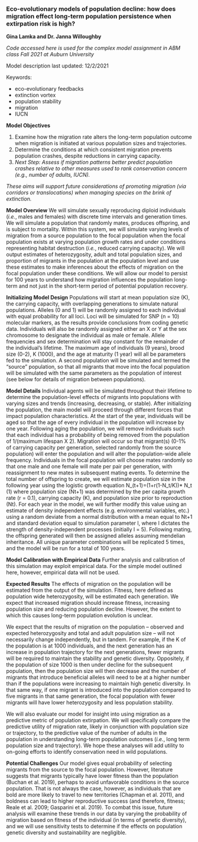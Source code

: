 ### Eco-evolutionary models of population decline: how does migration effect long-term population persistence when extirpation risk is high?
**Gina Lamka and Dr. Janna Willoughby**

*Code accessed here is used for the complex model assignment in ABM class Fall 2021 at Auburn University*

Model description last updated: 12/2/2021

Keywords:
 - eco-evolutionary feedbacks
 - extinction vortex
 - population stability
 - migration
 - IUCN 

**Model Objectives**
1. Examine how the migration rate alters the long-term population outcome when migration is initiated at various population sizes and trajectories.
2. Determine the conditions at which consistent migration prevents population crashes, despite reductions in carrying capacity.
3. *Next Step: Assess if migration patterns better predict population crashes relative to other measures used to rank conservation concern (e.g., number of adults, IUCN).*

*These aims will support future considerations of promoting migration (via corridors or translocations) when managing species on the brink of extinction.*

**Model Overview**
We will simulate sexually reproducing diploid individuals (*i.e.*, males and females) with discrete time intervals and generation times. We will simulate a population that randomly mates, produces offspring, and is subject to mortality. Within this system, we will simulate varying levels of migration from a source population to the focal population when the focal population exists at varying population growth rates and under conditions representing habitat destruction (*i.e.*, reduced carrying capacity). We will output estimates of heterozygosity, adult and total population sizes, and proportion of migrants in the population at the population level and use these estimates to make inferences about the effects of migration on the focal population under these conditions. We will allow our model to persist for 100 years to understand how migration influences the population long-term and not just in the short-term period of potential population recovery.

**Initializing Model Design**
Populations will start at mean population size (K), the carrying capacity, with overlapping generations to simulate natural populations. Alleles (0 and 1) will be randomly assigned to each individual with equal probability for all loci. Loci will be simulated for SNP (n = 10) molecular markers, as the results provide conclusions from coding genetic data. Individuals will also be randomly assigned either an X or Y at the sex chromosome to designate the individual as male or female. Allele frequencies and sex determination will stay constant for the remainder of the individual’s lifetime. The maximum age of individuals (9 years), brood size (0-2), K (1000), and the age at maturity (1 year) will all be parameters fed to the simulation. A second population will be simulated and termed the “source” population, so that all migrants that move into the focal population will be simulated with the same parameters as the population of interest (see below for details of migration between populations).

**Model Details**
Individual agents will be simulated throughout their lifetime to determine the population-level effects of migrants into populations with varying sizes and trends (increasing, decreasing, or stable). After initializing the population, the main model will proceed through different forces that impact population characteristics. At the start of the year, individuals will be aged so that the age of every individual in the population will increase by one year. Following aging the population, we will remove individuals such that each individual has a probability of being removed from the population of 1/(maximum lifespan X 2). Migration will occur so that migrant(s) (0-1% of carrying capacity per generation, selected randomly from the source population) will enter the population and will alter the population-wide allele frequency. Individuals in the focal population will choose mates randomly so that one male and one female will mate per pair per generation, with reassignment to new mates in subsequent mating events. To determine the total number of offspring to create, we will estimate population size in the following year using the logistic growth equation
				N_(t+1)=(1+r(1-N_t/K))* N_t				(1)
where population size (Nt+1) was determined by the per capita growth rate (r = 0.1), carrying capacity (K), and population size prior to reproduction (Nt). For each year in the model, we will further modify this value using an estimate of density independent effects (e.g. environmental variables, etc.) using a random deviate from a normal distribution with a mean equal to Nt+1 and standard deviation equal to simulation parameter l, where l dictates the strength of density-independent processes (initially l = 5). Following mating, the offspring generated will then be assigned alleles assuming mendelian inheritance. All unique parameter combinations will be replicated 5 times, and the model will be run for a total of 100 years.

**Model Calibration with Empirical Data**
Further analysis and calibration of this simulation may exploit empirical data. For the simple model outlined here, however, empirical data will not be used.

**Expected Results**
The effects of migration on the population will be estimated from the output of the simulation. Fitness, here defined as population wide heterozygosity, will be estimated each generation. We expect that increased migration should increase fitness, increasing population size and reducing population decline. However, the extent to which this causes long-term population evolution is unclear.  

We expect that the results of migration on the population – observed and expected heterozygosity and total and adult population size – will not necessarily change independently, but in tandem. For example, if the K of the population is at 1000 individuals, and the next generation has an increase in population trajectory for the next generations, fewer migrants will be required to maintain the stability and genetic diversity. Oppositely, if the population of size 1000 is then under decline for the subsequent population, then the population size will then decrease and the number of migrants that introduce beneficial alleles will need to be at a higher number than if the populations were increasing to maintain high genetic diversity. In that same way, if one migrant is introduced into the population compared to five migrants in that same generation, the focal population with fewer migrants will have lower heterozygosity and less population stability. 

We will also evaluate our model for insight into using migration as a predictive metric of population extirpation. We will specifically compare the predictive utility of migration rate, likely in conjunction with population size or trajectory, to the predictive value of the number of adults in the population in understanding long-term population outcomes (*i.e.*, long term population size and trajectory). We hope these analyses will add utility to on-going efforts to identify conservation need in wild populations.

**Potential Challenges**
Our model gives equal probability of selecting migrants from the source to the focal population. However, literature suggests that migrants typically have lower fitness than the population (Buchan et al. 2019), perhaps to avoid unfavorable conditions in the source population. That is not always the case, however, as individuals that are bold are more likely to travel to new territories (Chapman et al. 2011), and boldness can lead to higher reproductive success (and therefore, fitness; Reale et al. 2009; Gasparini et al. 2019). To combat this issue, future analysis will examine these trends in our data by varying the probability of migration based on fitness of the individual (in terms of genetic diversity), and we will use sensitivity tests to determine if the effects on population genetic diversity and sustainability are negligible. 

